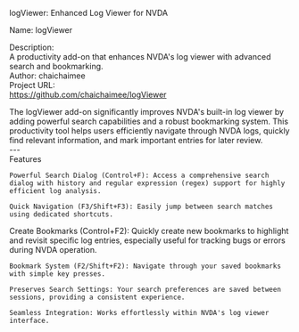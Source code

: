 logViewer: Enhanced Log Viewer for NVDA  

Name: logViewer            


Description:  
              A productivity add-on that enhances NVDA's log viewer with advanced search and bookmarking.            
Author: chaichaimee            
Project URL:  
              https://github.com/chaichaimee/logViewer        

       

The logViewer add-on significantly improves NVDA's built-in log viewer by adding powerful search capabilities and a robust bookmarking system. This productivity tool helps users efficiently navigate through NVDA logs, quickly find relevant information, and mark important entries for later review.  
        ---        
Features  
       
    Powerful Search Dialog (Control+F): Access a comprehensive search dialog with history and regular expression (regex) support for highly efficient log analysis.
               
    Quick Navigation (F3/Shift+F3): Easily jump between search matches using dedicated shortcuts.  
               
   Create Bookmarks (Control+F2): Quickly create new bookmarks to highlight and revisit specific log entries, especially useful for tracking bugs or errors during NVDA operation.  
               
    Bookmark System (F2/Shift+F2): Navigate through your saved bookmarks with simple key presses.  
               
    Preserves Search Settings: Your search preferences are saved between sessions, providing a consistent experience.  
               
    Seamless Integration: Works effortlessly within NVDA's log viewer interface.
